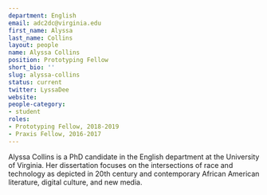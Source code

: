 ```yaml
---
department: English
email: adc2dc@virginia.edu
first_name: Alyssa
last_name: Collins
layout: people
name: Alyssa Collins
position: Prototyping Fellow
short_bio: ''
slug: alyssa-collins
status: current
twitter: LyssaDee
website: 
people-category:
- student
roles:
- Prototyping Fellow, 2018-2019
- Praxis Fellow, 2016-2017
---
```


Alyssa Collins is a PhD candidate in the English department at the University of Virginia. Her dissertation focuses on the intersections of race and technology as depicted in 20th century and contemporary African American literature, digital culture, and new media.
